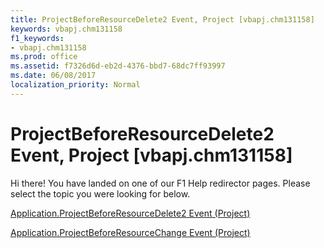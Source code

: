 ```yaml
---
title: ProjectBeforeResourceDelete2 Event, Project [vbapj.chm131158]
keywords: vbapj.chm131158
f1_keywords:
- vbapj.chm131158
ms.prod: office
ms.assetid: f7326d6d-eb2d-4376-bbd7-68dc7ff93997
ms.date: 06/08/2017
localization_priority: Normal
---
```



# ProjectBeforeResourceDelete2 Event, Project [vbapj.chm131158]

Hi there! You have landed on one of our F1 Help redirector pages. Please select the topic you were looking for below.

[Application.ProjectBeforeResourceDelete2 Event (Project)](http://msdn.microsoft.com/library/3665f6e0-6df8-0a8d-28c1-49bfe51ffad5%28Office.15%29.aspx)

[Application.ProjectBeforeResourceChange Event (Project)](http://msdn.microsoft.com/library/d676f2c7-8857-70d7-41c6-4c505a0bcbcc%28Office.15%29.aspx)


